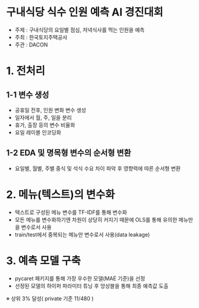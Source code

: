 구내식당 식수 인원 예측 AI 경진대회
=============
- 주제 : 구내식당의 요일별 점심, 저녁식사를 먹는 인원을 예측
- 주최 : 한국토지주택공사
- 주관 : DACON


# 1. 전처리
## 1-1 변수 생성
- 공휴일 전후, 인원 변화 변수 생성
- 일자에서 월, 주, 일을 분리
- 휴가, 출장 등의 변수 비율화
- 요일 레이블 인코딩화     
      
## 1-2 EDA 및 명목형 변수의 순서형 변환
- 요일별, 월별, 주별 중식 및 석식 수요 차이 파악 후 영향력에 따른 순서형 변환     
     
# 2. 메뉴(텍스트)의 변수화
- 텍스트로 구성된 메뉴 변수를 TF-IDF를 통해 변수화
- 모든 메뉴를 변수화하기엔 차원이 상당히 커지기 때문에 OLS를 통해 유의한 메뉴만을 변수로서 사용
- train/test에서 중복되는 메뉴만 변수로서 사용(data leakage)     
      
# 3. 예측 모델 구축
- pycaret 패키지를 통해 가장 우수한 모델(MAE 기준)을 선정
- 선정된 모델의 하이퍼 파라미터 튜닝 후 앙상블을 통해 최종 예측값 도출     
      

※ 상위 3% 달성( private 기준 11/480 )
